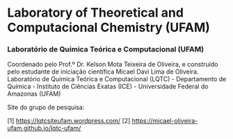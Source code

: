 # Laboratory of Theoretical and Computacional Chemistry (UFAM) 
### Laboratório de Química Teórica e Computacional (UFAM)
Coordenado pelo Prof.º Dr. Kelson Mota Teixeira de Oliveira, e construído pelo estudante de iniciação científica Micael Davi Lima de Oliveira. Laboratório de Química Teórica e Computacional (LQTC) - Departamento de Química - Instituto de Ciências Exatas (ICE) - Universidade Federal do Amazonas (UFAM)

Site do grupo de pesquisa: 

[1] https://lqtcsiteufam.wordpress.com/
[2] https://micael-oliveira-ufam.github.io/lqtc-ufam/
